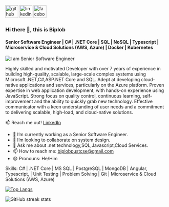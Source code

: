 
[<img src='https://cdn.jsdelivr.net/npm/simple-icons@3.0.1/icons/github.svg' alt='github' height='40'>](https://github.com/biplobpustcse)  [<img src='https://cdn.jsdelivr.net/npm/simple-icons@3.0.1/icons/linkedin.svg' alt='linkedin' height='40'>](https://www.linkedin.com/in/biplobpustcse/)  [<img src='https://cdn.jsdelivr.net/npm/simple-icons@3.0.1/icons/facebook.svg' alt='facebook' height='40'>](https://www.facebook.com/biplobpustcse)  
### Hi there 👋, this is Biplob
#### Senior Software Engineer | C# | .NET Core | SQL | NoSQL | Typescript | Microservice & Cloud Solutions (AWS, Azure) | Docker | Kubernetes
![I am Senior Software Engineer](https://media.licdn.com/dms/image/v2/D5616AQGIMbISAHvwgA/profile-displaybackgroundimage-shrink_350_1400/profile-displaybackgroundimage-shrink_350_1400/0/1699757084482?e=1753315200&v=beta&t=x_xJqCMlu4NfoOLV8DmatEpioRA5eewy5L8G5oR2CsU)

Highly skilled and motivated Developer with over 7 years of experience in building high-quality, scalable, large-scale complex systems using Microsoft .NET,C#,ASP.NET Core and SQL. Adept at developing cloud-native applications and services, particularly on the Azure platform. Proven expertise in web application development, with hands-on experience using JavaScript. Strong focus on quality control, continuous learning, self-improvement and the ability to quickly grab new technology. Effective communicator with a keen understanding of user needs and a commitment to delivering scalable, high-load, and cloud-native solutions.

📫 Reach me out! [LinkedIn](https://www.linkedin.com/in/biplobpustcse)

- 🔭 I’m currently working as a Senior Software Engineer.
- 👯 I’m looking to collaborate on system design.
- 💬 Ask me about  .net technology,SQL,Javascript,Cloud Services.
- 📫 How to reach me: biplobpustcse@gmail.com
- 😄 Pronouns: He/Him

Skills: C# | .NET Core | MS SQL | PostgreSQL | MongoDB | Angular, Typescript, | Unit Testing | Problem Solving | Git | Microservice & Cloud Solutions (AWS, Azure)


[![Top Langs](https://github-readme-stats.vercel.app/api/top-langs/?username=biplobpustcse)](https://github.com/anuraghazra/github-readme-stats)

<!-- ![GitHub stats](https://github-readme-stats.vercel.app/api?username=biplobpustcse&show_icons=true) -->

<!-- ![GitHub Activity Graph](https://activity-graph.herokuapp.com/graph?username=biplobpustcse) -->  

![GitHub streak stats](https://github-readme-streak-stats.herokuapp.com/?user=biplobpustcse)  


